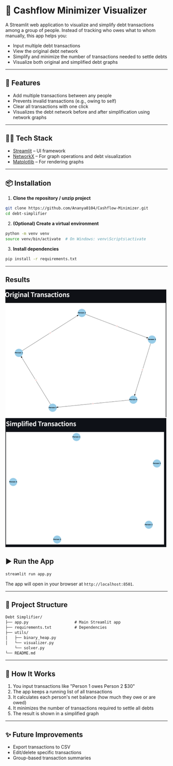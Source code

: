 
# 💸 Cashflow Minimizer Visualizer

A Streamlit web application to visualize and simplify debt transactions among a group of people. Instead of tracking who owes what to whom manually, this app helps you:
- Input multiple debt transactions
- View the original debt network
- Simplify and minimize the number of transactions needed to settle debts
- Visualize both original and simplified debt graphs

---

## 🚀 Features

- Add multiple transactions between any people
- Prevents invalid transactions (e.g., owing to self)
- Clear all transactions with one click
- Visualizes the debt network before and after simplification using network graphs

---

## 🧑‍💻 Tech Stack

- [Streamlit](https://streamlit.io/) – UI framework
- [NetworkX](https://networkx.org/) – For graph operations and debt visualization
- [Matplotlib](https://matplotlib.org/) – For rendering graphs

---

## 📦 Installation

1. **Clone the repository / unzip project**
```bash
git clone https://github.com/Ananya0104/Cashflow-Minimizer.git
cd debt-simplifier
```

2. **(Optional) Create a virtual environment**
```bash
python -m venv venv
source venv/bin/activate  # On Windows: venv\Scripts\activate
```

3. **Install dependencies**
```bash
pip install -r requirements.txt
```

---
## Results 
<img src="images/input.png" alt="Input Image" width="500">
<img src="images/output.png" alt="Input Image" width="500">

## ▶️ Run the App

```bash
streamlit run app.py
```

The app will open in your browser at `http://localhost:8501`.

---

## 📁 Project Structure

```
Debt Simplifier/
├── app.py                    # Main Streamlit app
├── requirements.txt          # Dependencies
├── utils/
│   ├── binary_heap.py             
│   └── visualizer.py
    └── solver.py       
└── README.md                 
```

---

## 🧠 How It Works

1. You input transactions like "Person 1 owes Person 2 $30"
2. The app keeps a running list of all transactions
3. It calculates each person's net balance (how much they owe or are owed)
4. It minimizes the number of transactions required to settle all debts
5. The result is shown in a simplified graph

---

## ✨ Future Improvements

- Export transactions to CSV
- Edit/delete specific transactions
- Group-based transaction summaries

